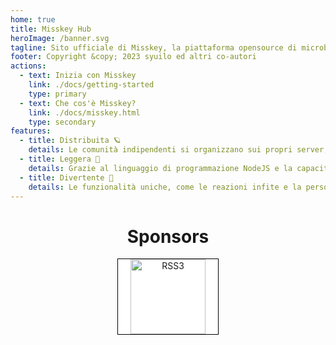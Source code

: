 ```yaml
---
home: true
title: Misskey Hub
heroImage: /banner.svg
tagline: Sito ufficiale di Misskey, la piattaforma opensource di microblog interplanetario
footer: Copyright &copy; 2023 syuilo ed altri co-autori
actions:
  - text: Inizia con Misskey
    link: ./docs/getting-started
    type: primary
  - text: Che cos'è Misskey?
    link: ./docs/misskey.html
    type: secondary
features:
  - title: Distribuita 🪐
    details: Le comunità indipendenti si organizzano sui propri server, sebbene siano interconnesse.
  - title: Leggera 🚀
    details: Grazie al linguaggio di programmazione NodeJS e la capacità di sfruttare le risorse in modo efficiente, la piattaforma risulta leggera anche quando c'è traffico.
  - title: Divertente 🍮
    details: Le funzionalità uniche, come le reazioni infite e la personalizzazione, permettono di cambiare il divertimento ogni giorno, se lo desideri.
---
```


<ClientOnly>
	<MkParticles/>
</ClientOnly>

<div class="contents">

# Sponsors

<div class="sponsors">
	<a class="rss3" title="RSS3" href="https://rss3.io/" target="_blank"><img src="/sponsors/rss3.svg" alt="RSS3"></a>
</div>
</div>

<style>
.hero {
	position: relative;
	z-index: 2;
}

.contents {
	text-align: center;
}

.sponsors {
	text-align: center;
	margin-bottom: 32px;
}

.sponsors > .rss3 {
	display: inline-block;
	padding: 0px 20px;
	background: #fff;
	border: solid 1px #000;
}
.sponsors > .rss3 img {
	display: inline-block;
	height: 120px;
}
</style>
